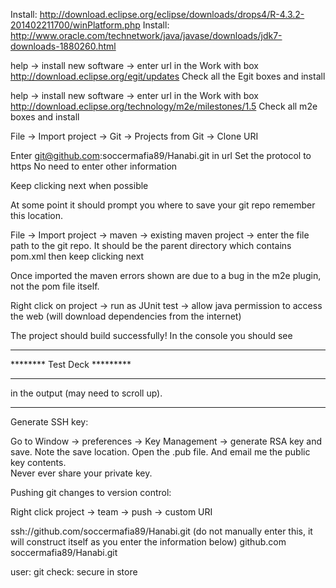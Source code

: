 Install: http://download.eclipse.org/eclipse/downloads/drops4/R-4.3.2-201402211700/winPlatform.php
Install: http://www.oracle.com/technetwork/java/javase/downloads/jdk7-downloads-1880260.html

help -> install new software -> enter url in the Work with box
http://download.eclipse.org/egit/updates
Check all the Egit boxes and install


help -> install new software -> enter url in the Work with box
http://download.eclipse.org/technology/m2e/milestones/1.5
Check all m2e boxes and install

File -> Import project -> Git -> Projects from Git -> Clone URI

Enter git@github.com:soccermafia89/Hanabi.git in url
Set the protocol to https
No need to enter other information

Keep clicking next when possible

At some point it should prompt you where to save your git repo remember this location.

File -> Import project -> maven -> existing maven project -> enter the file path to the git repo.  It should be the parent directory which contains pom.xml then keep clicking next

Once imported the maven errors shown are due to a bug in the m2e plugin, not the pom file itself.

Right click on project -> run as JUnit test -> allow java permission to access the web (will download dependencies from the internet)

The project should build successfully! In the console you should see 

********************************************
********         Test Deck         *********
********************************************

in the output (may need to scroll up).



---------
Generate SSH key:

Go to Window -> preferences -> Key Management -> generate RSA key and save.  Note the save location.  Open the .pub file.  And email me the public key contents.  
Never ever share your private key.


Pushing git changes to version control:

Right click project -> team -> push -> custom URI

ssh://github.com/soccermafia89/Hanabi.git (do not manually enter this, it will construct itself as you enter the information below)
github.com
soccermafia89/Hanabi.git

user: git
check: secure in store